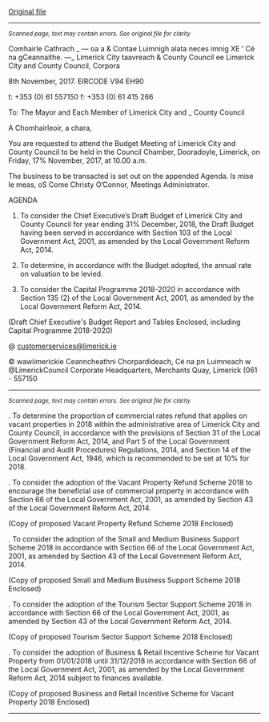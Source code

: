 [Original file](https://www.limerick.ie/sites/default/files/media/documents/2017-11/00%20Agenda%20Budget%20Meeting%20171117.pdf)

---
*<small>Scanned page, text may contain errors. See original file for clarity</small>*  

Comhairle Cathrach _ — oa
a & Contae Luimnigh alata neces imnig
XE ‘ Cé na gCeannaithe.
—_ Limerick City taavreach
& County Council ee
Limerick City and County Council,
Corpora

8th November, 2017. EIRCODE V94 EH90

t: +353 (0) 61 557150
f: +353 (0) 61 415 266

To: The Mayor and Each Member of Limerick City and _
County Council

A Chomhairleoir, a chara,

You are requested to attend the Budget Meeting of Limerick City and County
Council to be held in the Council Chamber, Dooradoyle, Limerick, on Friday, 17%
November, 2017, at 10.00 a.m.

The business to be transacted is set out on the appended Agenda.
Is mise le meas,
oS Come
Christy O’Connor,
Meetings Administrator.

AGENDA

1. To consider the Chief Executive’s Draft Budget of Limerick City and County
Council for year ending 31% December, 2018, the Draft Budget having been
served in accordance with Section 103 of the Local Government Act, 2001, as
amended by the Local Government Reform Act, 2014.

2. To determine, in accordance with the Budget adopted, the annual rate on
valuation to be levied.

3. To consider the Capital Programme 2018-2020 in accordance with Section
135 (2) of the Local Government Act, 2001, as amended by the Local
Government Reform Act, 2014.

(Draft Chief Executive's Budget Report and Tables Enclosed,
including Capital Programme 2018-2020)

@ customerservices@limerick.ie

© wawiimerickie
Ceanncheathni Chorpardideach, Cé na pn Luimneach w @LimerickCouncil
Corporate Headquarters, Merchants Quay, Limerick (061 - 557150


---
*<small>Scanned page, text may contain errors. See original file for clarity</small>*  

. To determine the proportion of commercial rates refund that applies on vacant
properties in 2018 within the administrative area of Limerick City and County
Council, in accordance with the provisions of Section 31 of the Local
Government Reform Act, 2014, and Part 5 of the Local Government (Financial
and Audit Procedures) Regulations, 2014, and Section 14 of the Local
Government Act, 1946, which is recommended to be set at 10% for 2018.

. To consider the adoption of the Vacant Property Refund Scheme 2018 to
encourage the beneficial use of commercial property in accordance with
Section 66 of the Local Government Act, 2001, as amended by Section 43 of
the Local Government Reform Act, 2014.

(Copy of proposed Vacant Property Refund Scheme 2018 Enclosed)

. To consider the adoption of the Small and Medium Business Support Scheme
2018 in accordance with Section 66 of the Local Government Act, 2001, as
amended by Section 43 of the Local Government Reform Act, 2014.

(Copy of proposed Small and Medium Business Support Scheme 2018
Enclosed)

. To consider the adoption of the Tourism Sector Support Scheme 2018 in
accordance with Section 66 of the Local Government Act, 2001, as amended
by Section 43 of the Local Government Reform Act, 2014.

(Copy of proposed Tourism Sector Support Scheme 2018 Enclosed)

. To consider the adoption of Business & Retail Incentive Scheme for Vacant
Property from 01/01/2018 until 31/12/2018 in accordance with Section 66 of
the Local Government Act, 2001, as amended by the Local Government
Reform Act, 2014 subject to finances available.

(Copy of proposed Business and Retail Incentive Scheme for Vacant Property
2018 Enclosed)


---
